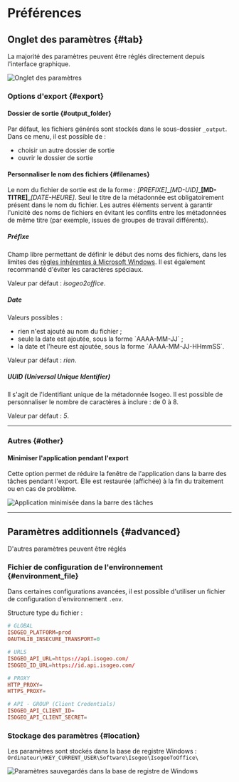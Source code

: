 # Préférences

## Onglet des paramètres {#tab}

La majorité des paramètres peuvent être réglés directement depuis l'interface graphique.

![Onglet des paramètres](/assets/i2o_settings_global.png)

### Options d'export {#export}

#### Dossier de sortie {#output_folder}

Par défaut, les fichiers générés sont stockés dans le sous-dossier `_output`. Dans ce menu, il est possible de :

- choisir un autre dossier de sortie
- ouvrir le dossier de sortie

#### Personnaliser le nom des fichiers {#filenames}

Le nom du fichier de sortie est de la forme : _\[PREFIXE\]_\__\[MD-UID\]_\_**\[MD-TITRE\]**\__\[DATE-HEURE\]_. Seul le titre de la métadonnée est obligatoirement présent dans le nom du fichier. Les autres éléments servent à garantir l'unicité des noms de fichiers en évitant les conflits entre les métadonnées de même titre \(par exemple, issues de groupes de travail différents\).

##### Préfixe

Champ libre permettant de définir le début des noms des fichiers, dans les limites des [règles inhérentes à Microsoft Windows](https://msdn.microsoft.com/fr-fr/library/windows/desktop/aa365247%28v=vs.85%29.aspx). Il est également recommandé d'éviter les caractères spéciaux.

Valeur par défaut : _isogeo2office_.

##### Date

Valeurs possibles :

- rien n'est ajouté au nom du fichier ;
- seule la date est ajoutée, sous la forme \`AAAA-MM-JJ\` ;
- la date et l'heure est ajoutée, sous la forme \`AAAA-MM-JJ-HHmmSS\`.

Valeur par défaut : _rien_.

##### UUID \(_Universal Unique Identifier_\)

Il s'agit de l'identifiant unique de la métadonnée Isogeo.
Il est possible de personnaliser le nombre de caractères à inclure : de 0 à 8.

Valeur par défaut : _5_.

----

### Autres {#other}

#### Minimiser l'application pendant l'export

Cette option permet de réduire la fenêtre de l'application dans la barre des tâches pendant l'export. Elle est restaurée (affichée) à la fin du traitement ou en cas de problème.

![Application minimisée dans la barre des tâches](/assets/systray_icon.png)

----

## Paramètres additionnels {#advanced}

D'autres paramètres peuvent être réglés

### Fichier de configuration de l'environnement {#environment_file}

Dans certaines configurations avancées, il est possible d'utiliser un fichier de configuration d'environnement `.env`.

Structure type du fichier :

```conf
# GLOBAL
ISOGEO_PLATFORM=prod
OAUTHLIB_INSECURE_TRANSPORT=0

# URLS
ISOGEO_API_URL=https://api.isogeo.com/
ISOGEO_ID_URL=https://id.api.isogeo.com/

# PROXY
HTTP_PROXY=
HTTPS_PROXY=

# API - GROUP (Client Credentials)
ISOGEO_API_CLIENT_ID=
ISOGEO_API_CLIENT_SECRET=
```

### Stockage des paramètres {#location}

Les paramètres sont stockés dans la base de registre Windows : `Ordinateur\HKEY_CURRENT_USER\Software\Isogeo\IsogeoToOffice\`

![Paramètres sauvegardés dans la base de registre de Windows](/assets/settings_location_registry.png)
